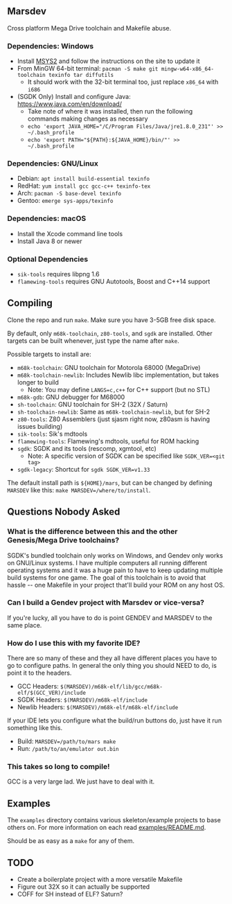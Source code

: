 ## Marsdev

Cross platform Mega Drive toolchain and Makefile abuse.


### Dependencies: Windows
 
 * Install [MSYS2](http://www.msys2.org/) and follow the instructions on the site to update it
 * From MinGW 64-bit terminal: `pacman -S make git mingw-w64-x86_64-toolchain texinfo tar diffutils`
   * It should work with the 32-bit terminal too, just replace `x86_64` with `i686`
 * (SGDK Only) Install and configure Java: https://www.java.com/en/download/
   * Take note of where it was installed, then run the following commands making changes as necessary
   * `echo 'export JAVA_HOME="/C/Program Files/Java/jre1.8.0_231"' >> ~/.bash_profile`
   * `echo 'export PATH="${PATH}:${JAVA_HOME}/bin/"' >> ~/.bash_profile`


### Dependencies: GNU/Linux

 * Debian: `apt install build-essential texinfo`
 * RedHat: `yum install gcc gcc-c++ texinfo-tex`
 * Arch: `pacman -S base-devel texinfo`
 * Gentoo: `emerge sys-apps/texinfo`


### Dependencies: macOS

 * Install the Xcode command line tools
 * Install Java 8 or newer


### Optional Dependencies

 * `sik-tools` requires libpng 1.6
 * `flamewing-tools` requires GNU Autotools, Boost and C++14 support


## Compiling

Clone the repo and run `make`. Make sure you have 3-5GB free disk space.

By default, only `m68k-toolchain`, `z80-tools`, and `sgdk` are installed.
Other targets can be built whenever, just type the name after `make`.

Possible targets to install are:
 * `m68k-toolchain`: GNU toolchain for Motorola 68000 (MegaDrive)
 * `m68k-toolchain-newlib`: Includes Newlib libc implementation, but takes longer to build
   * Note: You may define `LANGS=c,c++` for C++ support (but no STL)
 * `m68k-gdb`: GNU debugger for M68000
 * `sh-toolchain`: GNU toolchain for SH-2 (32X / Saturn)
 * `sh-toolchain-newlib`: Same as `m68k-toolchain-newlib`, but for SH-2
 * `z80-tools`: Z80 Assemblers (just sjasm right now, z80asm is having issues building)
 * `sik-tools`: Sik's mdtools
 * `flamewing-tools`: Flamewing's mdtools, useful for ROM hacking
 * `sgdk`: SGDK and its tools (rescomp, xgmtool, etc)
   * Note: A specific version of SGDK can be specified like `SGDK_VER=<git tag>`
 * `sgdk-legacy`: Shortcut for `sgdk SGDK_VER=v1.33`

The default install path is `${HOME}/mars`, but can be changed by defining `MARSDEV`
like this: `make MARSDEV=/where/to/install`.


## Questions Nobody Asked

### What is the difference between this and the other Genesis/Mega Drive toolchains?

SGDK's bundled toolchain only works on Windows, and Gendev only works on GNU/Linux systems.
I have multiple computers all running different operating systems and it was a huge pain to have
to keep updating multiple build systems for one game. The goal of this toolchain is to avoid
that hassle -- one Makefile in your project that'll build your ROM on any host OS.


### Can I build a Gendev project with Marsdev or vice-versa?

If you're lucky, all you have to do is point GENDEV and MARSDEV to the same place.


### How do I use this with my favorite IDE?

There are so many of these and they all have different places you have to go to configure paths.
In general the only thing you should NEED to do, is point it to the headers.

 * GCC Headers: `$(MARSDEV)/m68k-elf/lib/gcc/m68k-elf/$(GCC_VER)/include`
 * SGDK Headers: `$(MARSDEV)/m68k-elf/include`
 * Newlib Headers: `$(MARSDEV)/m68k-elf/m68k-elf/include`
 
If your IDE lets you configure what the build/run buttons do, just have it run something like this.

 * Build: `MARSDEV=/path/to/mars make`
 * Run: `/path/to/an/emulator out.bin`


### This takes so long to compile!

GCC is a very large lad. We just have to deal with it.


## Examples

The `examples` directory contains various skeleton/example projects to base others on.
For more information on each read [examples/README.md](examples/README.md).

Should be as easy as a `make` for any of them.


## TODO
 
 * Create a boilerplate project with a more versatile Makefile
 * Figure out 32X so it can actually be supported
 * COFF for SH instead of ELF? Saturn?
